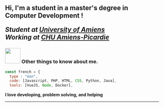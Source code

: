 <h2> Hi, I'm a student in a master's degree in Computer Development !
<p><em>Student at <a href="https://miage-amiens.fr/">University of Amiens</a>
</br>Working at <a href="https://www.chu-amiens.fr/">CHU Amiens-Picardie</a>
</em></p>

### <img src="https://media.giphy.com/media/VgCDAzcKvsR6OM0uWg/giphy.gif" width="50"> Other things to know about me.  

```javascript
const french = {
  type : "man",
  code: [Javascript, PHP, HTML, CSS, Python, Java],
  tools: [VueJS, Node, Docker],
```

<b>I love developing, problem solving, and helping</b>

---
